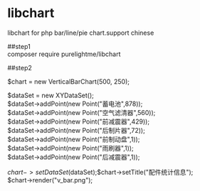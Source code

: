 # libchart
libchart for php bar/line/pie chart.support chinese

##step1  
composer require purelightme/libchart

##step2  

$chart = new VerticalBarChart(500, 250);  

$dataSet = new XYDataSet();  
$dataSet->addPoint(new Point("蓄电池",878));  
$dataSet->addPoint(new Point("空气滤清器",560));  
$dataSet->addPoint(new Point("前减震器",429));  
$dataSet->addPoint(new Point("后制片器",72));  
$dataSet->addPoint(new Point("前制动盘",1));  
$dataSet->addPoint(new Point("雨刷器",1));  
$dataSet->addPoint(new Point("后减震器",1));  

$chart->setDataSet($dataSet);$chart->setTitle("配件统计信息");  
$chart->render("v_bar.png");  
